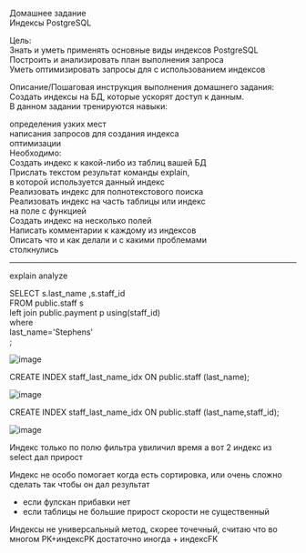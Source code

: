 Домашнее задание    
Индексы PostgreSQL    

Цель:    
Знать и уметь применять основные виды индексов PostgreSQL    
Построить и анализировать план выполнения запроса    
Уметь оптимизировать запросы для с использованием индексов    


Описание/Пошаговая инструкция выполнения домашнего задания:    
Создать индексы на БД, которые ускорят доступ к данным.    
В данном задании тренируются навыки:    

определения узких мест    
написания запросов для создания индекса    
оптимизации    
Необходимо:    
Создать индекс к какой-либо из таблиц вашей БД    
Прислать текстом результат команды explain,    
в которой используется данный индекс    
Реализовать индекс для полнотекстового поиска    
Реализовать индекс на часть таблицы или индекс    
на поле с функцией    
Создать индекс на несколько полей    
Написать комментарии к каждому из индексов    
Описать что и как делали и с какими проблемами    
столкнулись        


-------------------------------------------------------------------------------------------------------------------------




explain analyze   

   
SELECT s.last_name ,s.staff_id    
FROM public.staff s   
left join public.payment p  using(staff_id)   
where    
last_name='Stephens'   
;  

![image](https://user-images.githubusercontent.com/60733068/231560946-622018a1-41a6-47bc-aa7c-4425d286a82d.png)


CREATE INDEX staff_last_name_idx ON public.staff (last_name);   

![image](https://user-images.githubusercontent.com/60733068/231560783-cbd52fef-1c8d-4bc1-93d1-53f9a72ec8c6.png)

CREATE INDEX staff_last_name_idx ON public.staff (last_name,staff_id);   

![image](https://user-images.githubusercontent.com/60733068/231561176-e014b314-e500-42d2-885e-f455cc1562f7.png)


Индекс только по полю фильтра увиличил время а вот 2 индекс из select дал прирост   

Индекс не особо помогает когда есть сортировка, или очень сложно сделать так чтобы он дал результат
+ если фулскан прибавки нет
+ если таблицы не большие прирост скорости не существенный

Индексы не универсальный метод, скорее точечный, считаю что во многом PK+индексPK достаточно иногда + индексFK
